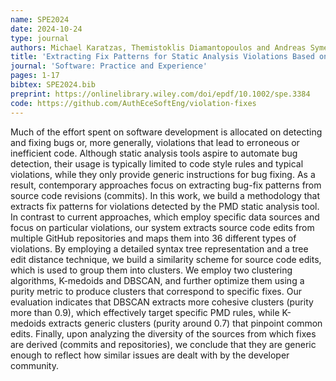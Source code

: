 ```yaml
---
name: SPE2024
date: 2024-10-24
type: journal
authors: Michael Karatzas, Themistoklis Diamantopoulos and Andreas Symeonidis
title: 'Extracting Fix Patterns for Static Analysis Violations Based on Collective Developer Knowledge'
journal: 'Software: Practice and Experience'
pages: 1-17
bibtex: SPE2024.bib
preprint: https://onlinelibrary.wiley.com/doi/epdf/10.1002/spe.3384
code: https://github.com/AuthEceSoftEng/violation-fixes
---
```


Much of the effort spent on software development is allocated on detecting and fixing bugs or, more generally,
violations that lead to erroneous or inefficient code. Although static analysis tools aspire to automate bug
detection, their usage is typically limited to code style rules and typical violations, while they only provide
generic instructions for bug fixing. As a result, contemporary approaches focus on extracting bug-fix patterns
from source code revisions (commits). In this work, we build a methodology that extracts fix patterns for
violations detected by the PMD static analysis tool. In contrast to current approaches, which employ specific
data sources and focus on particular violations, our system extracts source code edits from multiple GitHub
repositories and maps them into 36 different types of violations. By employing a detailed syntax tree
representation and a tree edit distance technique, we build a similarity scheme for source code edits, which
is used to group them into clusters. We employ two clustering algorithms, K-medoids and DBSCAN, and further
optimize them using a purity metric to produce clusters that correspond to specific fixes. Our evaluation
indicates that DBSCAN extracts more cohesive clusters (purity more than 0.9), which effectively target specific
PMD rules, while K-medoids extracts generic clusters (purity around 0.7) that pinpoint common edits. Finally,
upon analyzing the diversity of the sources from which fixes are derived (commits and repositories), we
conclude that they are generic enough to reflect how similar issues are dealt with by the developer community.

